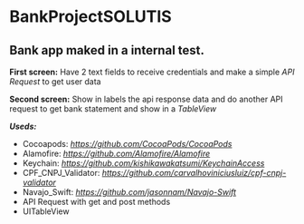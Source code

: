 # BankProjectSOLUTIS
## Bank app maked in a internal test.

**First screen:** Have 2 text fields to receive credentials and make a simple _API Request_ to get user data

**Second screen:** Show in labels the api response data and do another API request to get bank statement and show in a _TableView_

***Useds:***
- Cocoapods: _https://github.com/CocoaPods/CocoaPods_
- Alamofire: _https://github.com/Alamofire/Alamofire_
- Keychain: _https://github.com/kishikawakatsumi/KeychainAccess_
- CPF_CNPJ_Validator: _https://github.com/carvalhoviniciusluiz/cpf-cnpj-validator_
- Navajo_Swift: _https://github.com/jasonnam/Navajo-Swift_
- API Request with get and post methods
- UITableView
